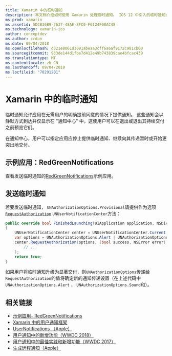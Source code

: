 ```yaml
---
title: Xamarin 中的临时通知
description: 本文档介绍如何使用 Xamarin 处理临时通知。 IOS 12 中引入的临时通知允许应用程序在没有显式用户权限的情况下发送静默通知。
ms.prod: xamarin
ms.assetid: 5DCB36B9-2637-48AE-8FC0-F6124F08AC48
ms.technology: xamarin-ios
author: conceptdev
ms.author: crdun
ms.date: 09/04/2018
ms.openlocfilehash: d321e8061d3091abeaa3cff6a6af9172c981cb60
ms.sourcegitcommit: 933de144d1fbe7d412e49b743839cae4bfcac439
ms.translationtype: MT
ms.contentlocale: zh-CN
ms.lasthandoff: 09/04/2019
ms.locfileid: "70291201"
---
```

# <a name="provisional-notifications-in-xamarinios"></a>Xamarin 中的临时通知

临时通知允许应用在无需用户的明确提前同意的情况下提供通知。 这些通知会以静默方式到达并仅显示在 "通知中心" 中，这使用户可以在退出或退出其持续交付之前预览它们。

在通知中心，用户可以指定应用应停止提供临时通知、继续向其传递暂时或开始更突出地交付。

## <a name="sample-app-redgreennotifications"></a>示例应用：RedGreenNotifications

查看发送临时通知的[RedGreenNotifications](https://docs.microsoft.com/samples/xamarin/ios-samples/ios12-redgreennotifications)示例应用。

## <a name="sending-provisional-notifications"></a>发送临时通知

若要发送临时通知， `UNAuthorizationOptions.Provisional`请提供作为选项[`RequestAuthorization`](xref:UserNotifications.UNUserNotificationCenter.RequestAuthorization*)
`UNUserNotificationCenter`方法：

```csharp
public override bool FinishedLaunching(UIApplication application, NSDictionary launchOptions)
{
    UNUserNotificationCenter center = UNUserNotificationCenter.Current;
    var options = UNAuthorizationOptions.Alert | UNAuthorizationOptions.Sound | UNAuthorizationOptions.Provisional;
    center.RequestAuthorization(options, (bool success, NSError error) => {
        // ...
    );
    return true;
}
```

如果用户将临时通知升级为显著交付，则`UNAuthorizationOptions`传递给`RequestAuthorization`的值将确定新的通知传递设置（在上述代码中`UNAuthorizationOptions.Alert` ， `UNAuthorizationOptions.Sound`和）。

## <a name="related-links"></a>相关链接

- [示例应用– RedGreenNotifications](https://docs.microsoft.com/samples/xamarin/ios-samples/ios12-redgreennotifications)
- [Xamarin 中的用户通知框架](~/ios/platform/user-notifications/index.md)
- [UserNotifications （Apple）](https://developer.apple.com/documentation/usernotifications?language=objc)
- [用户通知中的新增功能（WWDC 2018）](https://developer.apple.com/videos/play/wwdc2018/710/)
- [用户通知中的最佳实践和新增功能（WWDC 2017）](https://developer.apple.com/videos/play/wwdc2017/708/)
- [生成远程通知（Apple）](https://developer.apple.com/documentation/usernotifications/setting_up_a_remote_notification_server/generating_a_remote_notification)
